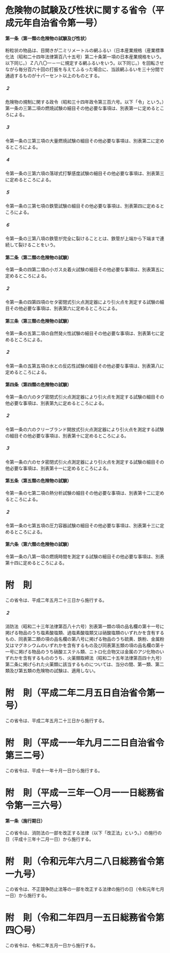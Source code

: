 # 危険物の試験及び性状に関する省令（平成元年自治省令第一号）
#### 第一条（第一類の危険物の試験及び性状）
粉粒状の物品は、目開きが二ミリメートルの網ふるい（日本産業規格（産業標準化法（昭和二十四年法律第百八十五号）第二十条第一項の日本産業規格をいう。以下同じ。）Ｚ八八〇一－一に規定する網ふるいをいう。以下同じ。）を回転させながら毎分百六十回の打振を与えてふるった場合に、当該網ふるいを三十分間で通過するものが十パーセント以上のものとする。
##### ２
危険物の規制に関する政令（昭和三十四年政令第三百六号。以下「令」という。）第一条の三第二項の燃焼試験の細目その他必要な事項は、別表第一に定めるところによる。
##### ３
令第一条の三第三項の大量燃焼試験の細目その他必要な事項は、別表第二に定めるところによる。
##### ４
令第一条の三第六項の落球式打撃感度試験の細目その他必要な事項は、別表第三に定めるところによる。
##### ５
令第一条の三第七項の鉄管試験の細目その他必要な事項は、別表第四に定めるところによる。
##### ６
令第一条の三第八項の鉄管が完全に裂けることとは、鉄管が上端から下端まで連続して裂けることをいう。
#### 第二条（第二類の危険物の試験）
令第一条の四第二項の小ガス炎着火試験の細目その他必要な事項は、別表第五に定めるところによる。
##### ２
令第一条の四第四項のセタ密閉式引火点測定器により引火点を測定する試験の細目その他必要な事項は、別表第六に定めるところによる。
#### 第三条（第三類の危険物の試験）
令第一条の五第二項の自然発火性試験の細目その他必要な事項は、別表第七に定めるところによる。
##### ２
令第一条の五第五項の水との反応性試験の細目その他必要な事項は、別表第八に定めるところによる。
#### 第四条（第四類の危険物の試験）
令第一条の六のタグ密閉式引火点測定器により引火点を測定する試験の細目その他必要な事項は、別表第九に定めるところによる。
##### ２
令第一条の六のクリーブランド開放式引火点測定器により引火点を測定する試験の細目その他必要な事項は、別表第十に定めるところによる。
##### ３
令第一条の六のセタ密閉式引火点測定器により引火点を測定する試験の細目その他必要な事項は、別表第十一に定めるところによる。
#### 第五条（第五類の危険物の試験）
令第一条の七第二項の熱分析試験の細目その他必要な事項は、別表第十二に定めるところによる。
##### ２
令第一条の七第五項の圧力容器試験の細目その他必要な事項は、別表第十三に定めるところによる。
#### 第六条（第六類の危険物の試験）
令第一条の八第一項の燃焼時間を測定する試験の細目その他必要な事項は、別表第十四に定めるところによる。
# 附　則
この省令は、平成二年五月二十三日から施行する。
##### ２
消防法（昭和二十三年法律第百八十六号）別表第一類の項の品名欄の第十一号に掲げる物品のうち塩素酸塩類、過塩素酸塩類又は硝酸塩類のいずれかを含有するもの、同表第二類の項の品名欄の第八号に掲げる物品のうち硫黄、鉄粉、金属粉又はマグネシウムのいずれかを含有するもの及び同表第五類の項の品名欄の第十一号に掲げる物品のうち硝酸エステル類、ニトロ化合物又は金属のアジ化物のいずれかを含有するもののうち、火薬類取締法（昭和二十五年法律第百四十九号）第二条に掲げられた火薬類に該当するものについては、当分の間、第一類、第二類及び第五類の危険物の試験は、適用しない。
# 附　則（平成二年二月五日自治省令第一号）
この省令は、平成二年五月二十三日から施行する。
# 附　則（平成一一年九月二二日自治省令第三二号）
この省令は、平成十一年十月一日から施行する。
# 附　則（平成一三年一〇月一一日総務省令第一三六号）
#### 第一条（施行期日）
この省令は、消防法の一部を改正する法律（以下「改正法」という。）の施行の日（平成十三年十二月一日）から施行する。
# 附　則（令和元年六月二八日総務省令第一九号）
この省令は、不正競争防止法等の一部を改正する法律の施行の日（令和元年七月一日）から施行する。
# 附　則（令和二年四月一五日総務省令第四〇号）
この省令は、令和二年五月一日から施行する。
